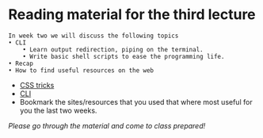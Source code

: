 # Reading material for the third lecture

```
In week two we will discuss the following topics
• CLI
    • Learn output redirection, piping on the terminal.
    • Write basic shell scripts to ease the programming life.
• Recap
• How to find useful resources on the web
```

- [CSS tricks ](https://css-tricks.com/inheriting-box-sizing-probably-slightly-better-best-practice/)
- [CLI](https://github.com/HackYourFuture/CommandLine/blob/master/Week2/Lecture.md)
- Bookmark the sites/resources that you used that where most useful for you the last two weeks.

_Please go through the material and come to class prepared!_
